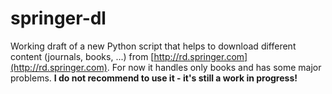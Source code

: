 springer-dl
================
Working draft of a new Python script that helps to download different content (journals, books, ...) from [http://rd.springer.com](http://rd.springer.com). For now it handles only books and has some major problems. **I do not recommend to use it - it's still a work in progress!**
